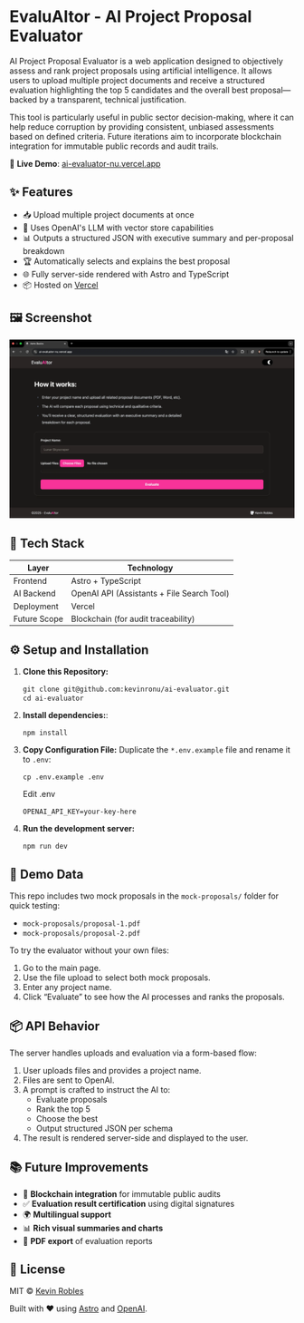 # EvaluAItor - AI Project Proposal Evaluator

AI Project Proposal Evaluator is a web application designed to objectively assess and rank project proposals using artificial intelligence. It allows users to upload multiple project documents and receive a structured evaluation highlighting the top 5 candidates and the overall best proposal—backed by a transparent, technical justification.

This tool is particularly useful in public sector decision-making, where it can help reduce corruption by providing consistent, unbiased assessments based on defined criteria. Future iterations aim to incorporate blockchain integration for immutable public records and audit trails.

🚀 **Live Demo**: [ai-evaluator-nu.vercel.app](https://ai-evaluator-nu.vercel.app/)

## ✨ Features

- 📥 Upload multiple project documents at once
- 🧠 Uses OpenAI's LLM with vector store capabilities
- 📊 Outputs a structured JSON with executive summary and per-proposal breakdown
- 🏆 Automatically selects and explains the best proposal
- 🌐 Fully server-side rendered with Astro and TypeScript
- 📦 Hosted on [Vercel](https://vercel.com)

## 🖼️ Screenshot

![EvaluAItor Screenshot](https://github.com/kevinronu/ai-evaluator/blob/main/screenshot.webp?raw=true)

## 📁 Tech Stack

| Layer       | Technology     |
|-------------|----------------|
| Frontend    | Astro + TypeScript |
| AI Backend  | OpenAI API (Assistants + File Search Tool) |
| Deployment  | Vercel         |
| Future Scope| Blockchain (for audit traceability) |

## ⚙️ Setup and Installation

1. **Clone this Repository:**
   ```shell
   git clone git@github.com:kevinronu/ai-evaluator.git
   cd ai-evaluator
   ```

2. **Install dependencies:**:
   ```shell
   npm install
   ```

3. **Copy Configuration File:**
   Duplicate the `*.env.example` file and rename it to `.env`:

   ```shell
   cp .env.example .env
   ```

   Edit .env

   ```env
   OPENAI_API_KEY=your-key-here
   ```

4. **Run the development server:**
   ```shell
   npm run dev
   ```

## 🧪 Demo Data

This repo includes two mock proposals in the `mock-proposals/` folder for quick testing:

- `mock-proposals/proposal-1.pdf`
- `mock-proposals/proposal-2.pdf`

To try the evaluator without your own files:

1. Go to the main page.
2. Use the file upload to select both mock proposals.
3. Enter any project name.
4. Click “Evaluate” to see how the AI processes and ranks the proposals.

## 📦 API Behavior

The server handles uploads and evaluation via a form-based flow:

1. User uploads files and provides a project name.
2. Files are sent to OpenAI.
3. A prompt is crafted to instruct the AI to:
   - Evaluate proposals
   - Rank the top 5
   - Choose the best
   - Output structured JSON per schema
4. The result is rendered server-side and displayed to the user.

## 📚 Future Improvements

- 🔗 **Blockchain integration** for immutable public audits
- ✅ **Evaluation result certification** using digital signatures
- 🌍 **Multilingual support**
- 📊 **Rich visual summaries and charts**
- 📜 **PDF export** of evaluation reports

## 📄 License

MIT © [Kevin Robles](https://www.linkedin.com/in/kevinronu/)

Built with ❤️ using [Astro](https://astro.build) and [OpenAI](https://openai.com).